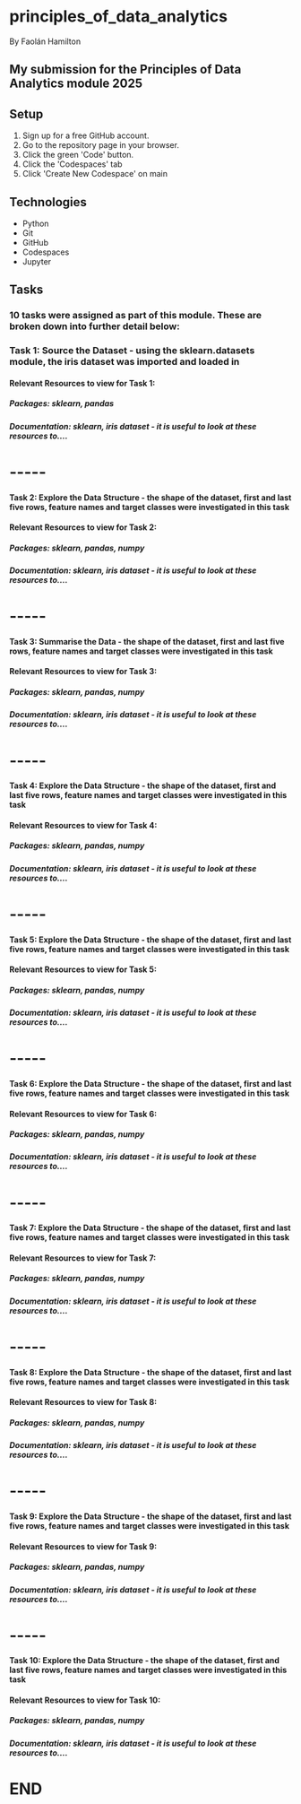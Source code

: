 # principles_of_data_analytics

By Faolán Hamilton

## My submission for the Principles of Data Analytics module 2025

## Setup

1. Sign up for a free GitHub account.
2. Go to the repository page in your browser.
3. Click the green 'Code' button.
4. Click the 'Codespaces' tab
5. Click 'Create New Codespace' on main

## Technologies

- Python
- Git
- GitHub
- Codespaces
- Jupyter

## Tasks

### 10 tasks were assigned as part of this module. These are broken down into further detail below:

### Task 1: Source the Dataset - using the sklearn.datasets module, the iris  dataset was imported and loaded in

#### Relevant Resources to view for Task 1:
##### Packages: sklearn, pandas
##### Documentation: sklearn, iris dataset - it is useful to look at these resources to....

# -----

#### Task 2: Explore the Data Structure - the shape of the dataset, first and last five rows, feature names and target classes were investigated in this task

#### Relevant Resources to view for Task 2:
##### Packages: sklearn, pandas, numpy
##### Documentation: sklearn, iris dataset - it is useful to look at these resources to....

# -----

#### Task 3: Summarise the Data - the shape of the dataset, first and last five rows, feature names and target classes were investigated in this task

#### Relevant Resources to view for Task 3:
##### Packages: sklearn, pandas, numpy
##### Documentation: sklearn, iris dataset - it is useful to look at these resources to....

# -----

#### Task 4: Explore the Data Structure - the shape of the dataset, first and last five rows, feature names and target classes were investigated in this task

#### Relevant Resources to view for Task 4:
##### Packages: sklearn, pandas, numpy
##### Documentation: sklearn, iris dataset - it is useful to look at these resources to....

# -----

#### Task 5: Explore the Data Structure - the shape of the dataset, first and last five rows, feature names and target classes were investigated in this task

#### Relevant Resources to view for Task 5:
##### Packages: sklearn, pandas, numpy
##### Documentation: sklearn, iris dataset - it is useful to look at these resources to....

# -----

#### Task 6: Explore the Data Structure - the shape of the dataset, first and last five rows, feature names and target classes were investigated in this task

#### Relevant Resources to view for Task 6:
##### Packages: sklearn, pandas, numpy
##### Documentation: sklearn, iris dataset - it is useful to look at these resources to....

# -----

#### Task 7: Explore the Data Structure - the shape of the dataset, first and last five rows, feature names and target classes were investigated in this task

#### Relevant Resources to view for Task 7:
##### Packages: sklearn, pandas, numpy
##### Documentation: sklearn, iris dataset - it is useful to look at these resources to....

# -----

#### Task 8: Explore the Data Structure - the shape of the dataset, first and last five rows, feature names and target classes were investigated in this task

#### Relevant Resources to view for Task 8:
##### Packages: sklearn, pandas, numpy
##### Documentation: sklearn, iris dataset - it is useful to look at these resources to....

# -----

#### Task 9: Explore the Data Structure - the shape of the dataset, first and last five rows, feature names and target classes were investigated in this task

#### Relevant Resources to view for Task 9:
##### Packages: sklearn, pandas, numpy
##### Documentation: sklearn, iris dataset - it is useful to look at these resources to....

# -----

#### Task 10: Explore the Data Structure - the shape of the dataset, first and last five rows, feature names and target classes were investigated in this task

#### Relevant Resources to view for Task 10:
##### Packages: sklearn, pandas, numpy
##### Documentation: sklearn, iris dataset - it is useful to look at these resources to....

# END 